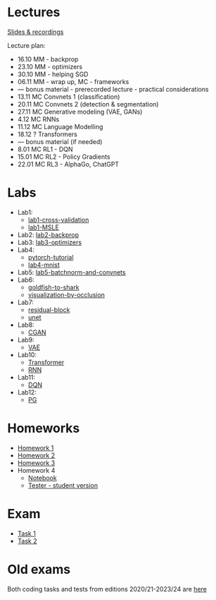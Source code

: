 # Lectures

[Slides & recordings](https://drive.google.com/drive/folders/19zxpFOrXtkb5r5vIRMUwtsGmnQ3ym-t1?usp=sharing)

Lecture plan:
* 16.10 MM - backprop
* 23.10 MM - optimizers
* 30.10 MM - helping SGD
* 06.11 MM - wrap up, MC - frameworks
* — bonus material - prerecorded lecture - practical considerations
* 13.11 MC Convnets 1 (classification)
* 20.11 MC Convnets 2 (detection & segmentation)
* 27.11 MC Generative modeling (VAE, GANs)
* 4.12 MC RNNs
* 11.12 MC Language Modelling
* 18.12 ? Transformers
* — bonus material (if needed)
* 8.01 MC RL1 - DQN
* 15.01 MC RL2 - Policy Gradients
* 22.01 MC RL3 - AlphaGo, ChatGPT

# Labs

* Lab1:
    * [lab1-cross-validation](https://colab.research.google.com/github/mim-ml-teaching/public-dnn-2024-25/blob/master/docs/DNN-Lab-1-cross-validation-student-version.ipynb)
    * [lab1-MSLE](https://colab.research.google.com/github/mim-ml-teaching/public-dnn-2024-25/blob/master/docs/DNN-Lab-1-MSLE-student-version.ipynb)
* Lab2: [lab2-backprop](https://colab.research.google.com/github/mim-ml-teaching/public-dnn-2024-25/blob/master/docs/DNN-Lab-2-backprop-student-version.ipynb)
* Lab3: [lab3-optimizers](https://colab.research.google.com/github/mim-ml-teaching/public-dnn-2024-25/blob/master/docs/DNN-Lab-3-mnist-again-student.ipynb)
* Lab4: 
    * [pytorch-tutorial](https://pytorch.org/tutorials/beginner/deep_learning_60min_blitz.html)
    * [lab4-mnist](https://colab.research.google.com/github/mim-ml-teaching/public-dnn-2024-25/blob/master/docs/DNN-Lab-4-MNIST-in-Pytorch-student-version.ipynb)
* Lab5: [lab5-batchnorm-and-convnets](https://colab.research.google.com/github/mim-ml-teaching/public-dnn-2024-25/blob/master/docs/DNN-Lab-5-Batchnorm-and-Convnets-student-version.ipynb)
* Lab6:
    * [goldfish-to-shark](https://colab.research.google.com/github/mim-ml-teaching/public-dnn-2024-25/blob/master/docs/DNN-Lab-6-goldfish-to-shark-student-version.ipynb)
    * [visualization-by-occlusion](https://colab.research.google.com/github/mim-ml-teaching/public-dnn-2024-25/blob/master/docs/DNN-Lab-6-occlusion-student-version.ipynb)
* Lab7:
    * [residual-block](https://colab.research.google.com/github/mim-ml-teaching/public-dnn-2024-25/blob/master/docs/DNN-Lab-7-ResidualBlock-in-Pytorch-student-version.ipynb)
    * [unet](https://colab.research.google.com/github/mim-ml-teaching/public-dnn-2024-25/blob/master/docs/DNN-Lab-7-UNet-in-Pytorch-student-version.ipynb)
* Lab8:
    * [CGAN](https://colab.research.google.com/github/mim-ml-teaching/public-dnn-2024-25/blob/master/docs/DNN-Lab-8-GAN-student-version.ipynb)
* Lab9:
    * [VAE](https://colab.research.google.com/github/mim-ml-teaching/public-dnn-2024-25/blob/master/docs/DNN-Lab-9-VAE-student-version.ipynb)
* Lab10:
    * [Transformer](https://colab.research.google.com/github/mim-ml-teaching/public-dnn-2024-25/blob/master/docs/DNN-Lab-10-Transformer-student-version.ipynb)
    * [RNN](https://colab.research.google.com/github/mim-ml-teaching/public-dnn-2024-25/blob/master/docs/DNN-Lab-10-RNN-student-version.ipynb)
* Lab11:
    * [DQN](https://colab.research.google.com/github/mim-ml-teaching/public-dnn-2024-25/blob/master/docs/DNN-Lab-11-DQN-student-version.ipynb)
* Lab12:
    * [PG](https://colab.research.google.com/github/mim-ml-teaching/public-dnn-2024-25/blob/master/docs/DNN-Lab-12-PG-student-version.ipynb)

# Homeworks
* [Homework 1](https://colab.research.google.com/github/mim-ml-teaching/public-dnn-2024-25/blob/master/docs/hw1-proxprop-student.ipynb)
* [Homework 2](https://colab.research.google.com/github/mim-ml-teaching/public-dnn-2024-25/blob/master/docs/hw2-textureVsShape-student.ipynb)
* [Homework 3](https://colab.research.google.com/github/mim-ml-teaching/public-dnn-2024-25/blob/master/docs/hw3-differential-student.ipynb)
* Homework 4
    + [Notebook](https://colab.research.google.com/github/mim-ml-teaching/public-dnn-2024-25/blob/master/docs/hw4-ppo-rnd-minihack-student.ipynb)
    + [Tester - student version](https://colab.research.google.com/github/mim-ml-teaching/public-dnn-2024-25/blob/master/docs/hw4-rl_hw_tester_student.ipynb)

# Exam
* [Task 1](https://colab.research.google.com/github/mim-ml-teaching/public-dnn-2024-25/blob/master/docs/task_1_student.ipynb)
* [Task 2](https://colab.research.google.com/github/mim-ml-teaching/public-dnn-2024-25/blob/master/docs/DNN_Exam_Task_Linear_Probe_Student.ipynb)

# Old exams

Both coding tasks and tests from editions 2020/21-2023/24 are [here](https://github.com/mim-ml-teaching/public-dnn-2024-25/tree/main/docs/exams-tasks)
